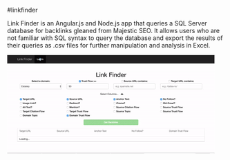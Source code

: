 #linkfinder

Link Finder is an Angular.js and Node.js app that queries a SQL Server database for backlinks gleaned from Majestic SEO. It allows users who are not familiar with SQL syntax to query the database and export the results of their queries as .csv files for further manipulation and analysis in Excel.

![Demonstration](./linkfinderdemo.gif?raw=true "Demonstration")